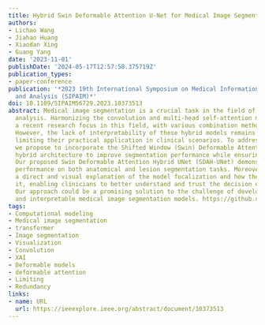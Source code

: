 ```yaml
---
title: Hybrid Swin Deformable Attention U-Net for Medical Image Segmentation
authors:
- Lichao Wang
- Jiahao Huang
- Xiaodan Xing
- Guang Yang
date: '2023-11-01'
publishDate: '2024-05-17T12:57:58.375719Z'
publication_types:
- paper-conference
publication: '*2023 19th International Symposium on Medical Information Processing
  and Analysis (SIPAIM)*'
doi: 10.1109/SIPAIM56729.2023.10373513
abstract: Medical image segmentation is a crucial task in the field of medical image
  analysis. Harmonizing the convolution and multi-head self-attention mechanism is
  a recent research focus in this field, with various combination methods proposed.
  However, the lack of interpretability of these hybrid models remains a common pitfall,
  limiting their practical application in clinical scenarios. To address this issue,
  we propose to incorporate the Shifted Window (Swin) Deformable Attention into a
  hybrid architecture to improve segmentation performance while ensuring explainability.
  Our proposed Swin Deformable Attention Hybrid UNet (SDAH-UNet) demonstrates state-of-the-art
  performance on both anatomical and lesion segmentation tasks. Moreover, we provide
  a direct and visual explanation of the model focalization and how the model forms
  it, enabling clinicians to better understand and trust the decision of the model.
  Our approach could be a promising solution to the challenge of developing accurate
  and interpretable medical image segmentation models. https://github.com/wlc2424762917/SDAH_UNet
tags:
- Computational modeling
- Medical image segmentation
- transformer
- Image segmentation
- Visualization
- Convolution
- XAI
- Deformable models
- deformable attention
- Limiting
- Redundancy
links:
- name: URL
  url: https://ieeexplore.ieee.org/abstract/document/10373513
---
```


